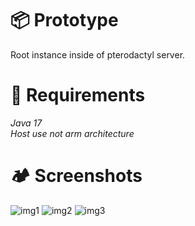 # 📦 Prototype
Root instance inside of pterodactyl server. 

# 🚩 Requirements

*Java 17*
<br>*Host use not arm architecture*

# 🏕 Screenshots
![img1](https://i.ibb.co/qWJwNrJ/1.png)
![img2](https://i.ibb.co/DQ6QMHp/2.png)
![img3](https://i.ibb.co/2vcYJ1k/3.png)
